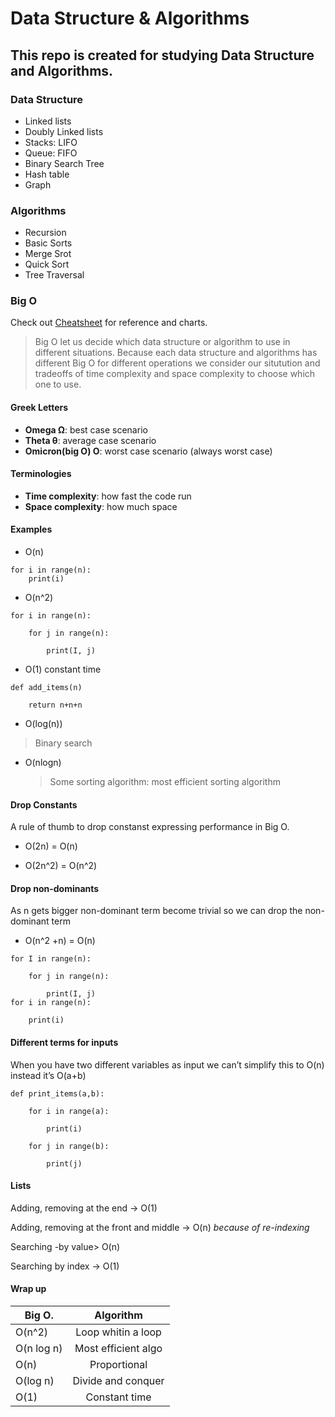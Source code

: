 # Data Structure & Algorithms
## This repo is created for studying Data Structure and Algorithms.
### Data Structure
* Linked lists
* Doubly Linked lists
* Stacks: LIFO
* Queue: FIFO
* Binary Search Tree
* Hash table
* Graph
### Algorithms
* Recursion
* Basic Sorts
* Merge Srot
* Quick Sort
* Tree Traversal

### Big O
Check out [Cheatsheet](https://www.bigocheatsheet.com/) for reference and charts.

> Big O let us decide which data structure or algorithm to use in different situations.
Because each data structure and algorithms has different Big O for different operations we consider our situtution and tradeoffs of time complexity and space complexity to choose which one to use.

#### Greek Letters
* **Omega Ω**: best case scenario  
* **Theta θ**: average case scenario 
* **Omicron(big O) Ο**: worst case scenario (always worst case)

#### Terminologies
* **Time complexity**: how fast the code run
* **Space complexity**: how much space

#### Examples
- O(n)
```
for i in range(n):
    print(i)
```
- O(n^2)
```
for i in range(n):

    for j in range(n):

        print(I, j)
```
-  O(1) constant time 
```
def add_items(n)

    return n+n+n
```


- O(log(n))  
>Binary search

- O(nlogn)

    >Some sorting algorithm: most efficient sorting algorithm
    
#### Drop Constants 
A rule of thumb to drop constanst expressing performance in Big O.  

* O(2n) = O(n)

* O(2n^2) = O(n^2)

#### Drop non-dominants
As n gets bigger non-dominant term become trivial so we can drop the non-dominant term

* O(n^2 +n) = O(n)
```
for I in range(n):

    for j in range(n):

        print(I, j)
for i in range(n):

    print(i)
```

#### Different terms for inputs

When you have two different variables as input we can’t simplify this to O(n) instead it’s O(a+b)
```
def print_items(a,b):

    for i in range(a):

        print(i)

    for j in range(b):

        print(j)

```
#### Lists

Adding, removing at the end -> O(1)

Adding, removing at the front and middle -> O(n) _because of re-indexing_

Searching -by value> O(n)

Searching by index -> O(1)

#### Wrap up

| Big O.    | Algorithm          |
| ----------|:------------------:|
| O(n^2)    | Loop whitin a loop |
| O(n log n)| Most efficient algo|
| O(n)      | Proportional       |
| O(log n)  | Divide and conquer |
| O(1)      | Constant time      |

